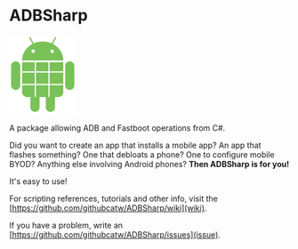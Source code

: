 # ADBSharp
![Logo](https://github.com/githubcatw/ADBSharp/blob/master/Images/sdmini.png)

A package allowing ADB and Fastboot operations from C#.

Did you want to create an app that installs a mobile app? An app that flashes something? One that debloats a phone? One to configure mobile BYOD? Anything else involving Android phones? **Then ADBSharp is for you!**

It's easy to use!

For scripting references, tutorials and other info, visit the [https://github.com/githubcatw/ADBSharp/wiki](wiki).

If you have a problem, write an [https://github.com/githubcatw/ADBSharp/issues](issue).
